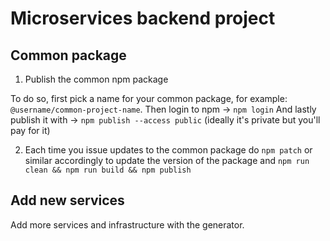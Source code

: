 
# Microservices backend project

## Common package

1. Publish the common npm package

To do so, first pick a name for your common package, for example: `@username/common-project-name`.
Then login to npm -> `npm login`
And lastly publish it with -> `npm publish --access public` (ideally it's private but you'll pay for it)

2. Each time you issue updates to the common package do `npm patch` or similar accordingly to update the version of the package and `npm run clean && npm run build && npm publish`

## Add new services

Add more services and infrastructure with the generator.

